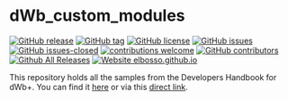 # dWb_custom_modules

<!---
[![start with why](https://img.shields.io/badge/start%20with-why%3F-brightgreen.svg?style=flat)](http://www.ted.com/talks/simon_sinek_how_great_leaders_inspire_action)
--->
[![GitHub release](https://img.shields.io/github/release/elbosso/dWb_custom_modules/all.svg?maxAge=1)](https://GitHub.com/elbosso/dWb_custom_modules/releases/)
[![GitHub tag](https://img.shields.io/github/tag/elbosso/dWb_custom_modules.svg)](https://GitHub.com/elbosso/dWb_custom_modules/tags/)
[![GitHub license](https://img.shields.io/github/license/elbosso/dWb_custom_modules.svg)](https://github.com/elbosso/dWb_custom_modules/blob/master/LICENSE)
[![GitHub issues](https://img.shields.io/github/issues/elbosso/dWb_custom_modules.svg)](https://GitHub.com/elbosso/dWb_custom_modules/issues/)
[![GitHub issues-closed](https://img.shields.io/github/issues-closed/elbosso/dWb_custom_modules.svg)](https://GitHub.com/elbosso/dWb_custom_modules/issues?q=is%3Aissue+is%3Aclosed)
[![contributions welcome](https://img.shields.io/badge/contributions-welcome-brightgreen.svg?style=flat)](https://github.com/elbosso/dWb_custom_modules/issues)
[![GitHub contributors](https://img.shields.io/github/contributors/elbosso/dWb_custom_modules.svg)](https://GitHub.com/elbosso/dWb_custom_modules/graphs/contributors/)
[![Github All Releases](https://img.shields.io/github/downloads/elbosso/dWb_custom_modules/total.svg)](https://github.com/elbosso/dWb_custom_modules)
[![Website elbosso.github.io](https://img.shields.io/website-up-down-green-red/https/elbosso.github.io.svg)](https://elbosso.github.io/)

This repository holds all the samples from the Developers Handbook for dWb+. You can find it 
[here](https://elbosso.github.io/dWb.html)
or via this 
[direct link](https://elbosso.github.io/resources/pdf/handbook.pdf).
